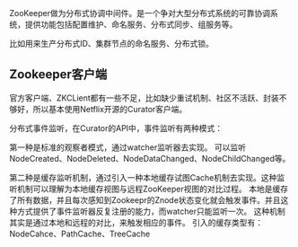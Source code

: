 
ZooKeeper做为分布式协调中间件。是一个争对大型分布式系统的可靠协调系统，提供功能包括配置维护、命名服务、分布式同步、组服务等。

比如用来生产分布式ID、集群节点的命名服务、分布式锁。

## Zookeeper客户端
官方客户端、ZKCLient都有一些不足，比如缺少重试机制、社区不活跃、封装不够好，所以基本使用Netflix开源的Curator客户端。

分布式事件监听，在Curator的API中，事件监听有两种模式：

第一种是标准的观察者模式，通过watcher监听器去实现。
可以监听NodeCreated、NodeDeleted、NodeDataChanged、NodeChildChanged等。


第二种是缓存监听机制，通过引入一种本地缓存试图Cache机制去实现。这种监听机制可以理解为本地缓存视图与远程ZooKeeper视图的对比过程。
本地是缓存了所有数据，并且每次感知到Zookeepr的Znode状态变化就会触发事件。并且这种方式提供了事件监听器反复注册的能力，而watcher只能监听一次。
这种机制其实是通过本地和远程的对比，来触发相应的事件。
引入的缓存类型有：NodeCahce、PathCache、TreeCache